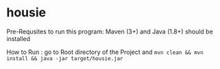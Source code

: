 # housie
Pre-Requsites to run this program:
Maven (3+) and Java (1.8+) should be installed

How to Run : 
go to Root directory of the Project and `mvn clean && mvn install && java -jar target/housie.jar`
